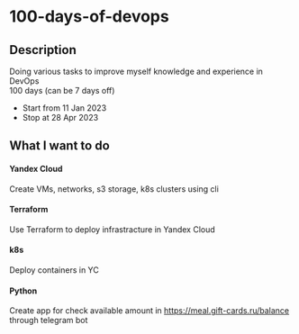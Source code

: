 # 100-days-of-devops

## Description
Doing various tasks to improve myself knowledge and experience in DevOps  
100 days (can be 7 days off)  
 - Start from 11 Jan 2023
 - Stop at 28 Apr 2023


## What I want to do

#### Yandex Cloud

Create VMs, networks, s3 storage, k8s clusters using cli

#### Terraform

Use Terraform to deploy infrastracture in Yandex Cloud

#### k8s

Deploy containers in YC

#### Python

Create app for check available amount in https://meal.gift-cards.ru/balance through telegram bot
